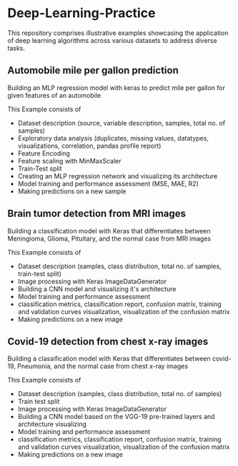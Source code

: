 # Deep-Learning-Practice
This repository comprises illustrative examples showcasing the application of deep learning algorithms across various datasets to address diverse tasks.

## Automobile mile per gallon prediction

Building an MLP regression model with keras to predict mile per gallon for given features of an automobile 

This Example consists of 

- Dataset description (source, variable description, samples, total no. of samples)
- Exploratory data analysis (duplicates, missing values, datatypes, visualizations, correlation, pandas profile report)
- Feature Encoding
- Feature scaling with MinMaxScaler
- Train-Test split
- Creating an MLP regression network and visualizing its architecture 
- Model training and performance assessment (MSE, MAE, R2)
- Making predictions on a new sample 

## Brain tumor detection from MRI images 

Building a classification model with Keras that differentiates between Meningioma, Glioma, Pituitary, and the normal case from MRI images

This Example consists of 

- Dataset description (samples, class distribution, total no. of samples, train-test split)
- Image processing with Keras ImageDataGenerator
- Building a CNN model and visualizing it's architecture
- Model training and performance assessment
- classification metrics, classification report, confusion matrix, training and validation curves visualization, visualization of the confusion matrix
- Making predictions on a new image 

## Covid-19 detection from chest x-ray images

Building a classification model with Keras that differentiates between covid-19, Pneumonia, and the normal case from chest x-ray images

This Example consists of 

- Dataset description (samples, class distribution, total no. of samples)
- Train test split
- Image processing with Keras ImageDataGenerator
- Building a CNN model based on the VGG-19 pre-trained layers and architecture visualizing 
- Model training and performance assessment
- classification metrics, classification report, confusion matrix, training and validation curves visualization, visualization of the confusion matrix
- Making predictions on a new image
